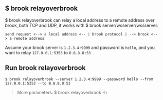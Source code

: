 ## $ brook relayoverbrook

$ brook relayoverbrook can relay a local address to a remote address over brook, both TCP and UDP, it works with $ brook server/wsserver/wssserver.

```
send request <--> a local address <-- | brook protocol | --> brook <--> a remote address
```

Assume your brook server is `1.2.3.4:9999` and password is `hello`, and you want to relay `127.0.0.1:5353` to `8.8.8.8:53`

## Run brook relayoverbrook

```
$ brook relayoverbrook --server 1.2.3.4:9999 --password hello --from 127.0.0.1:5353 --to 8.8.8.8:53
```

> More parameters: $ brook relayoverbrook -h

